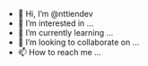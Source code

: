 - 👋 Hi, I’m @nttiendev
- 👀 I’m interested in ...
- 🌱 I’m currently learning ...
- 💞️ I’m looking to collaborate on ...
- 📫 How to reach me ...

<!---
nttiendev/nttiendev is a ✨ special ✨ repository because its `README.md` (this file) appears on your GitHub profile.
You can click the Preview link to take a look at your changes.
--->
